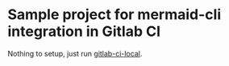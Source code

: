 # Sample project for mermaid-cli integration in Gitlab CI

Nothing to setup, just run [gitlab-ci-local](https://github.com/firecow/gitlab-ci-local).
